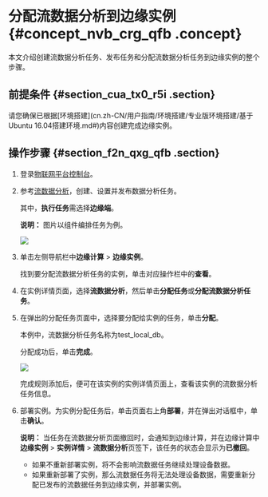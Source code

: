 # 分配流数据分析到边缘实例 {#concept_nvb_crg_qfb .concept}

本文介绍创建流数据分析任务、发布任务和分配流数据分析任务到边缘实例的整个步骤。

## 前提条件 {#section_cua_tx0_r5i .section}

请您确保已根据[环境搭建](cn.zh-CN/用户指南/环境搭建/专业版环境搭建/基于Ubuntu 16.04搭建环境.md#)内容创建完成边缘实例。

## 操作步骤 {#section_f2n_qxg_qfb .section}

1.  登录[物联网平台控制台](http://iot.console.aliyun.com)。
2.  参考[流数据分析](https://help.aliyun.com/document_detail/92583.html)，创建、设置并发布数据分析任务。

    其中，**执行任务**需选择**边缘端**。

    **说明：** 图片以组件编排任务为例。

    ![](http://static-aliyun-doc.oss-cn-hangzhou.aliyuncs.com/assets/img/40709/156266525821255_zh-CN.jpg)

3.  单击左侧导航栏中**边缘计算** \> **边缘实例**。

    找到要分配流数据分析任务的实例，单击对应操作栏中的**查看**。

4.  在实例详情页面，选择**流数据分析**，然后单击**分配任务**或**分配流数据分析任务**。
5.  在弹出的分配任务页面中，选择要分配给实例的任务，单击**分配**。

    本例中，流数据分析任务名称为test\_local\_db。

    分配成功后，单击**完成**。

    ![](http://static-aliyun-doc.oss-cn-hangzhou.aliyuncs.com/assets/img/40709/156266525821202_zh-CN.png)

    完成规则添加后，便可在该实例的实例详情页面上，查看该实例的流数据分析任务信息。

6.  部署实例。为实例分配任务后，单击页面右上角**部署**，并在弹出对话框中，单击**确认**。

    **说明：** 当任务在流数据分析页面撤回时，会通知到边缘计算，并在边缘计算中**边缘实例** \> **实例详情** \> **流数据分析**页签下，该任务的状态会显示为**已撤回**。

    -   如果不重新部署实例，将不会影响流数据任务继续处理设备数据。
    -   如果重新部署了实例，那么流数据任务将无法处理设备数据，需要重新分配已发布的流数据任务到边缘实例，并部署实例。

